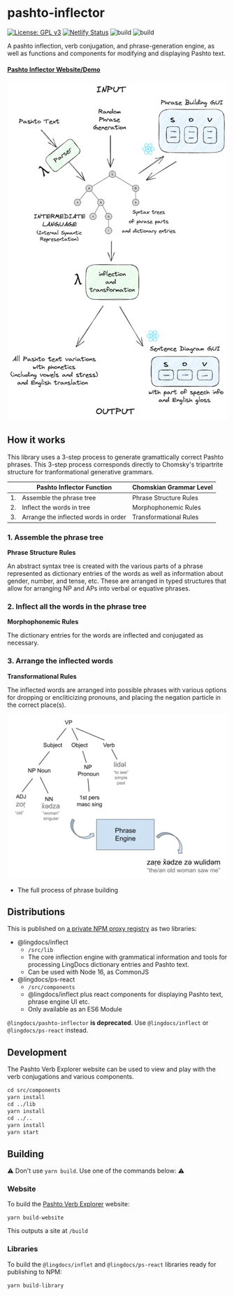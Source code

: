 # pashto-inflector

[![License: GPL v3](https://img.shields.io/badge/License-GPLv3-blue.svg)](https://www.gnu.org/licenses/gpl-3.0)
[![Netlify Status](https://api.netlify.com/api/v1/badges/ca3a7720-876f-4375-a77e-2e7bfdcee48a/deploy-status)](https://app.netlify.com/sites/pashto-verbs/deploys)
![build](https://github.com/lingdocs/pashto-inflector/actions/workflows/ci.yml/badge.svg)
![build](https://github.com/lingdocs/pashto-inflector/actions/workflows/publish.yml/badge.svg)

A pashto inflection, verb conjugation, and phrase-generation engine, as well as functions and components for modifying and displaying Pashto text.

#### [Pashto Inflector Website/Demo](https://pashto-inflector.lingdocs.com)

<p align="center">
    <img src="./diagrams/diagram-light.png" />
</p>

## How it works

This library uses a 3-step process to generate gramattically correct Pashto phrases. This 3-step process corresponds directly to Chomsky's tripartrite structure for tranformational generative grammars.

| | Pashto Inflector Function | Chomskian Grammar Level |
|-|--------------------------| ----------------------- |
|1.| Assemble the phrase tree | Phrase Structure Rules |
|2.| Inflect the words in tree | Morphophonemic Rules   |
|3.| Arrange the inflected words in order | Transformational Rules |

### 1. Assemble the phrase tree

**Phrase Structure Rules**

An abstract syntax tree is created with the various parts of a phrase represented as dictionary entries of the words as well as information about gender, number, and tense, etc. These are arranged in typed structures that allow for arranging NP and APs into verbal or equative phrases.

### 2. Inflect all the words in the phrase tree

**Morphophonemic Rules**

The dictionary entries for the words are inflected and conjugated as necessary.

### 3. Arrange the inflected words

**Transformational Rules**

The inflected words are arranged into possible phrases with various options for dropping or encliticizing pronouns, and placing the negation particle in the correct place(s).

![Phrase building process](./diagrams/full-phrase-process.svg)
* The full process of phrase building

## Distributions

This is published on [a private NPM proxy registry](https://npm.lingdocs.com) as two libraries:

- @lingdocs/inflect
    - `/src/lib`
    - The core inflection engine with grammatical information and tools for processing LingDocs dictionary entries and Pashto text.
    - Can be used with Node 16, as CommonJS
- @lingdocs/ps-react
    - `/src/components`
    - @lingdocs/inflect plus react components for displaying Pashto text, phrase engine UI etc.
    - Only available as an ES6 Module

`@lingdocs/pashto-inflector` **is deprecated**. Use `@lingdocs/inflect` or `@lingdocs/ps-react` instead.

## Development

The Pashto Verb Explorer website can be used to view and play with the verb conjugations and various components. 

```
cd src/components
yarn install
cd ../lib
yarn install
cd ../..
yarn install
yarn start
```

## Building

⚠ Don't use `yarn build`. Use one of the commands below: ⚠

### Website

To build the [Pashto Verb Explorer](https://verbs.lingdocs.com) website:

```
yarn build-website
```

This outputs a site at `/build`

### Libraries

To build the `@lingdocs/inflet` and `@lingdocs/ps-react` libraries ready for publishing to NPM:

```
yarn build-library
```
